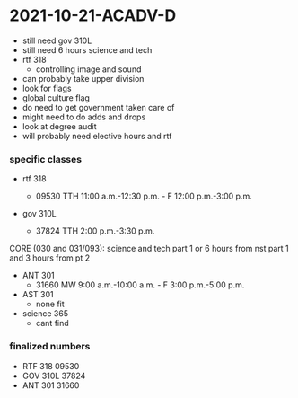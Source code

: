 # 2021-10-21-ACADV-D
- still need gov 310L
- still need 6 hours science and tech
- rtf 318
  - controlling image and sound 
- can probably take upper division 
- look for flags
- global culture flag
- do need to get government taken care of
- might need to do adds and drops
- look at degree audit
- will probably need elective hours and rtf 

### specific classes
- rtf 318
  - 09530 TTH 11:00 a.m.-12:30 p.m. - F 12:00 p.m.-3:00 p.m.

- gov 310L
  - 37824 TTH 2:00 p.m.-3:30 p.m.
<!--
  - 37810 MWF 12:00 p.m.-1:00 p.m.
  - 37820 MWF 1:00 p.m.-2:00 p.m.
-->

CORE (030 and 031/093): science and tech part 1 or 6 hours from nst part 1 and 3 hours from pt 2
- ANT 301
  - 31660 	MW 9:00 a.m.-10:00 a.m. - F 3:00 p.m.-5:00 p.m.
- AST 301
  - none fit
- science 365
  - cant find

### finalized numbers
- RTF 318  09530
- GOV 310L 37824
- ANT 301  31660
